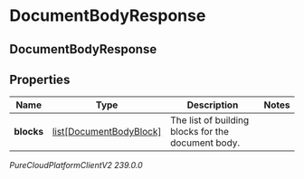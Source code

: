 # DocumentBodyResponse

## DocumentBodyResponse

## Properties

|Name | Type | Description | Notes|
|------------ | ------------- | ------------- | -------------|
| **blocks** | [list[DocumentBodyBlock]](DocumentBodyBlock) | The list of building blocks for the document body. | |



_PureCloudPlatformClientV2 239.0.0_

